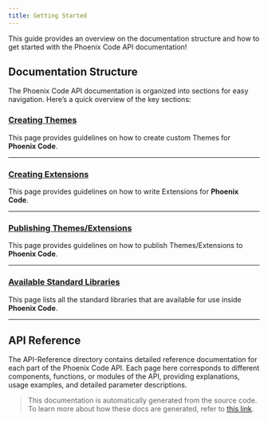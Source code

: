 ```yaml
---
title: Getting Started
---
```


This guide provides an overview on the documentation structure and how to get started with the Phoenix Code API documentation! 

## Documentation Structure

The Phoenix Code API documentation is organized into sections for easy navigation. Here’s a quick overview of the key sections:

### [Creating Themes](./creating-themes)
This page provides guidelines on how to create custom Themes for **Phoenix Code**.

---

### [Creating Extensions](./creating-extensions)
This page provides guidelines on how to write Extensions for **Phoenix Code**.

---

### [Publishing Themes/Extensions](./publishing-extensions)
This page provides guidelines on how to publish Themes/Extensions to **Phoenix Code**.

---

### [Available Standard Libraries](./available-standard-libs)

This page lists all the standard libraries that are available for use inside **Phoenix Code**.

---

## API Reference

The API-Reference directory contains detailed reference documentation for each part of the Phoenix Code API. Each page here corresponds to different components, functions, or modules of the API, providing explanations, usage examples, and detailed parameter descriptions.

> This documentation is automatically generated from the source code. To learn more about how these docs are generated, refer to [this link](https://github.com/phcode-dev/phoenix/wiki/02-Writing-Docs).
